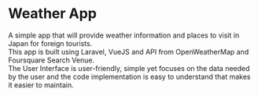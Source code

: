 # Weather App

A simple app that will provide weather information and places to visit in Japan for foreign tourists.  
This app is built using Laravel, VueJS and API from OpenWeatherMap and Foursquare Search Venue.  
The User Interface is user-friendly, simple yet focuses on the data needed by the user and the code implementation is easy to understand that makes it easier to maintain.  
